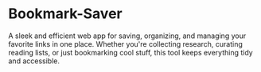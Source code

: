 # Bookmark-Saver
A sleek and efficient web app for saving, organizing, and managing your favorite links in one place. Whether you're collecting research, curating reading lists, or just bookmarking cool stuff, this tool keeps everything tidy and accessible.
